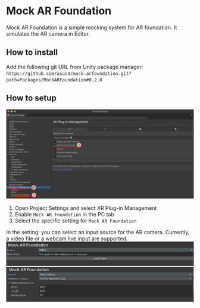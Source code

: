 # Mock AR Foundation

Mock AR Foundation is a simple mocking system for AR foundation. It simulates the AR camera in Editor.

## How to install

Add the following git URL from Unity package manager:  
`https://github.com/asus4/mock-arfoundation.git?path=Packages/MockARFoundation#0.2.0`

## How to setup

![project setting](https://github.com/asus4/mock-arfoundation/raw/main/Packages/MockARFoundation/Documentation~/images/fig0.png)

1. Open Project Settings and select XR Plug-in Management
2. Enable `Mock AR Foundation` in the PC tab
3. Select the specific setting for `Mock AR Foundation`

In the setting: you can select an input source for the AR camera. Currently, a video file or a webcam live input are supported.
![video file setting](https://github.com/asus4/mock-arfoundation/raw/main/Packages/MockARFoundation/Documentation~/images/fig1.png)
![webcam setting](https://github.com/asus4/mock-arfoundation/raw/main/Packages/MockARFoundation/Documentation~/images/fig2.png)

